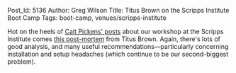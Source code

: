 Post_Id: 5136
Author: Greg Wilson
Title: Titus Brown on the Scripps Institute Boot Camp
Tags: boot-camp, venues/scripps-institute

<p>Hot on the heels of <a href="{{root_path}}/blog/2012/11/cait-pickens-on-the-scripps-institute-boot-camp.html">Cait Pickens' posts</a> about our workshop at the Scripps Institute comes <a href="http://ivory.idyll.org/blog/2012-scripps-swc-postmortem.html">this post-mortem</a> from Titus Brown. Again, there's lots of good analysis, and many useful recommendations&mdash;particularly concerning installation and setup headaches (which continue to be our second-biggest problem).</p>
